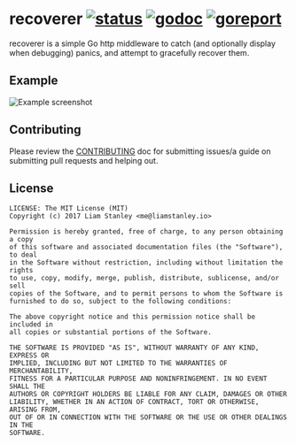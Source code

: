 # recoverer [![status](https://travis-ci.org/lrstanley/recoverer.svg?branch=master)](https://travis-ci.org/lrstanley/recoverer) [![godoc](https://godoc.org/github.com/lrstanley/recoverer?status.png)](https://godoc.org/github.com/lrstanley/recoverer) [![goreport](https://goreportcard.com/badge/github.com/lrstanley/recoverer)](https://goreportcard.com/report/github.com/lrstanley/recoverer)

recoverer is a simple Go http middleware to catch (and optionally display when
debugging) panics, and attempt to gracefully recover them.

## Example

![Example screenshot](https://i.imgur.com/y8lxEOX.png)

## Contributing

Please review the [CONTRIBUTING](https://github.com/lrstanley/recoverer/blob/master/CONTRIBUTING.md)
doc for submitting issues/a guide on submitting pull requests and helping out.

## License

    LICENSE: The MIT License (MIT)
    Copyright (c) 2017 Liam Stanley <me@liamstanley.io>

    Permission is hereby granted, free of charge, to any person obtaining a copy
    of this software and associated documentation files (the "Software"), to deal
    in the Software without restriction, including without limitation the rights
    to use, copy, modify, merge, publish, distribute, sublicense, and/or sell
    copies of the Software, and to permit persons to whom the Software is
    furnished to do so, subject to the following conditions:

    The above copyright notice and this permission notice shall be included in
    all copies or substantial portions of the Software.

    THE SOFTWARE IS PROVIDED "AS IS", WITHOUT WARRANTY OF ANY KIND, EXPRESS OR
    IMPLIED, INCLUDING BUT NOT LIMITED TO THE WARRANTIES OF MERCHANTABILITY,
    FITNESS FOR A PARTICULAR PURPOSE AND NONINFRINGEMENT. IN NO EVENT SHALL THE
    AUTHORS OR COPYRIGHT HOLDERS BE LIABLE FOR ANY CLAIM, DAMAGES OR OTHER
    LIABILITY, WHETHER IN AN ACTION OF CONTRACT, TORT OR OTHERWISE, ARISING FROM,
    OUT OF OR IN CONNECTION WITH THE SOFTWARE OR THE USE OR OTHER DEALINGS IN THE
    SOFTWARE.
